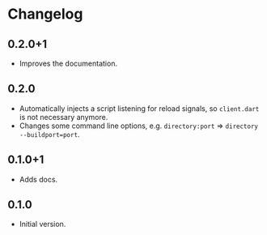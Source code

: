 # Changelog

## 0.2.0+1

* Improves the documentation.

## 0.2.0

* Automatically injects a script listening for reload signals, so `client.dart` is not necessary anymore.
* Changes some command line options, e.g. `directory:port` => `directory --buildport=port`.

## 0.1.0+1

* Adds docs.

## 0.1.0

* Initial version.
